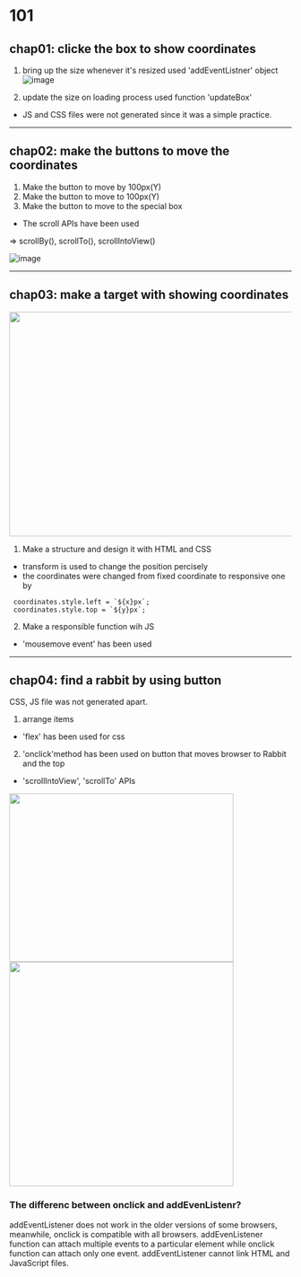 # 101
 ## chap01: clicke the box to show coordinates
 
1. bring up the size whenever it's resized
 used 'addEventListner' object 
![image](https://user-images.githubusercontent.com/110333484/231063807-1c857348-a0fb-4e8e-82bc-a3d8779193bb.png)

2. update the size on loading process
used function 'updateBox' 

- JS and CSS files were not generated since it was a simple practice.

---------

 ## chap02: make the buttons to move the coordinates
 
1. Make the button to move by 100px(Y)
2. Make the button to move to 100px(Y)
3. Make the button to move to the special box

- The scroll APIs have been used

=> scrollBy(), scrollTo(), scrollIntoView()

![image](https://github.com/SEONGEUN0415/101/assets/110333484/9934354e-4bcd-4a4a-b1a4-4df15f8aa946)

------ 

 ## chap03: make a target with showing coordinates
 <img src="https://github.com/SEONGEUN0415/101/assets/110333484/f8a0637e-7456-455e-b73c-50842a70537e.png" width="600" height="400"/>

 1. Make a structure and design it with HTML and CSS

- transform is used to change the position percisely
- the coordinates were changed from fixed coordinate to responsive one by

```
 coordinates.style.left = `${x}px`;
 coordinates.style.top = `${y}px`;
```

 2. Make a responsible function wih JS
- 'mousemove event' has been used

------

 ## chap04: find a rabbit by using button

 CSS, JS file was not generated apart.
 
 1. arrange items
- 'flex' has been used for css
  
 2. 'onclick'method has been used on button that moves browser to Rabbit and the top
- 'scrollIntoView', 'scrollTo' APIs 

<img src="https://github.com/SEONGEUN0415/101/assets/110333484/e2f51785-d724-47fd-9224-a6c05f1f6bf3.png" width="400" height="300"/>
<img src="https://github.com/SEONGEUN0415/101/assets/110333484/270099a0-7785-4a38-b12f-69af6a75e17e.png" width="400 height="200"/>

### The differenc between onclick and addEvenListenr?
addEventListener does not work in the older versions of some browsers, meanwhile, onclick is compatible with all browsers.
addEvenListener function can attach multiple events to a particular element while onclick function can attach only one event.
addEventListener cannot link HTML and JavaScript files.

    
